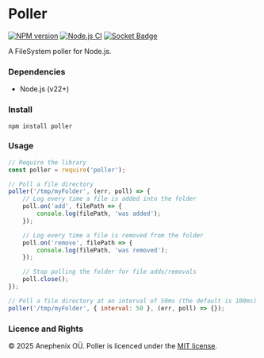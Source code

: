 # Poller

[![NPM version](https://badge.fury.io/js/poller.svg)](http://badge.fury.io/js/poller) [![Node.js CI](https://github.com/anephenix/poller/actions/workflows/node.js.yml/badge.svg)](https://github.com/anephenix/poller/actions/workflows/node.js.yml) [![Socket Badge](https://socket.dev/api/badge/npm/package/poller)](https://socket.dev/npm/package/poller)


A FileSystem poller for Node.js.

### Dependencies

- Node.js (v22+)

### Install

    npm install poller

### Usage

```javascript
// Require the library
const poller = require('poller');

// Poll a file directory
poller('/tmp/myFolder', (err, poll) => {
	// Log every time a file is added into the folder
	poll.on('add', filePath => {
		console.log(filePath, 'was added');
	});

	// Log every time a file is removed from the folder
	poll.on('remove', filePath => {
		console.log(filePath, 'was removed');
	});

	// Stop polling the folder for file adds/removals
	poll.close();
});

// Poll a file directory at an interval of 50ms (the default is 100ms)
poller('/tmp/myFolder', { interval: 50 }, (err, poll) => {});
```

### Licence and Rights

&copy; 2025 Anephenix OÜ. Poller is licenced under the [MIT license](/LICENSE).
